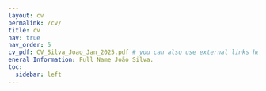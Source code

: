 ```yaml
---
layout: cv
permalink: /cv/
title: cv
nav: true
nav_order: 5
cv_pdf: CV_Silva_Joao_Jan_2025.pdf # you can also use external links here
eneral Information: Full Name João Silva.
toc:
  sidebar: left
---
```

